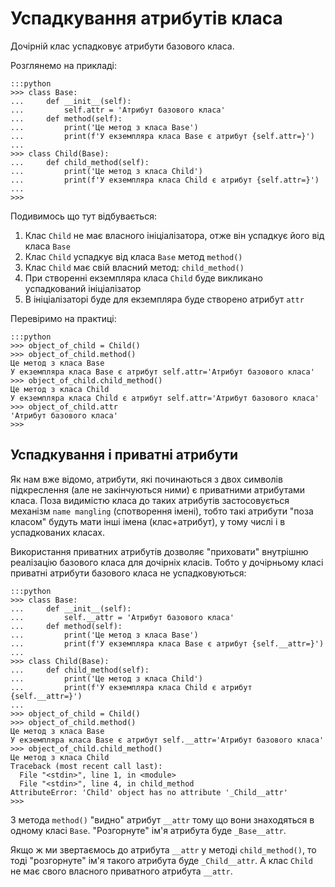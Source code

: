 # Успадкування атрибутів класа

Дочірній клас успадковує атрибути базового класа. 

Розглянемо на прикладі: 

	:::python
	>>> class Base:
	...     def __init__(self):
	...         self.attr = 'Атрибут базового класа'
	...     def method(self):
	...         print('Це метод з класа Base')
	...         print(f'У екземпляра класа Base є атрибут {self.attr=}')
	...
	>>> class Child(Base):
	...     def child_method(self):
	...         print('Це метод з класа Child')
	...         print(f'У екземпляра класа Child є атрибут {self.attr=}')
	...
	>>>

Подивимось що тут відбувається: 

1. Клас `Child` не має власного ініціалізатора, отже він успадкує його від класа `Base`
1. Клас `Child` успадкує від класа `Base` метод `method()`
1. Клас `Child` має свій власний метод: `child_method()`
1. При створенні екземпляра класа `Child` буде викликано успадкований ініціалізатор
1. В ініціалізаторі буде для екземпляра буде створено атрибут `attr`

Перевіримо на практиці: 

	:::python
	>>> object_of_child = Child()
	>>> object_of_child.method()
	Це метод з класа Base
	У екземпляра класа Base є атрибут self.attr='Атрибут базового класа'
	>>> object_of_child.child_method()
	Це метод з класа Child
	У екземпляра класа Child є атрибут self.attr='Атрибут базового класа'
	>>> object_of_child.attr
	'Атрибут базового класа'
	>>>

## Успадкування і приватні атрибути

Як нам вже відомо, 
атрибути, які починаються з двох символів підкреслення (але не закінчуються ними) 
є приватними атрибутами класа. 
Поза видимістю класа до таких атрибутів застосовується механізм `name mangling` (спотворення імені), 
тобто такі атрибути "поза класом" будуть мати інші імена (клас+атрибут), 
у тому числі і в успадкованих класах. 

Використання приватних атрибутів дозволяє "приховати" внутрішню реалізацію базового класа 
для дочірніх класів. 
Тобто у дочірньому класі приватні атрибути базового класа не успадковуються: 

	:::python
	>>> class Base:
	...     def __init__(self):
	...         self.__attr = 'Атрибут базового класа'
	...     def method(self):
	...         print('Це метод з класа Base')
	...         print(f'У екземпляра класа Base є атрибут {self.__attr=}')
	...
	>>> class Child(Base):
	...     def child_method(self):
	...         print('Це метод з класа Child')
	...         print(f'У екземпляра класа Child є атрибут {self.__attr=}')
	...
	>>> object_of_child = Child()
	>>> object_of_child.method()
	Це метод з класа Base
	У екземпляра класа Base є атрибут self.__attr='Атрибут базового класа'
	>>> object_of_child.child_method()
	Це метод з класа Child
	Traceback (most recent call last):
	  File "<stdin>", line 1, in <module>
	  File "<stdin>", line 4, in child_method
	AttributeError: 'Child' object has no attribute '_Child__attr'
	>>>

З метода `method()` "видно" атрибут `__attr` тому що вони знаходяться в одному класі `Base`. 
"Розгорнуте" ім'я атрибута буде `_Base__attr`. 

Якщо ж ми звертаємось до атрибута `__attr` у методі `child_method()`, 
то тоді "розгорнуте" ім'я такого атрибута буде `_Child__attr`. 
А клас `Child` не має свого власного приватного атрибута `__attr`. 

